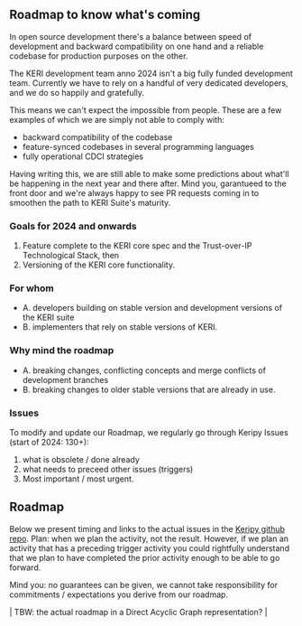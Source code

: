 ## Roadmap to know what's coming

In open source development there's a balance between speed of development and backward compatibility on one hand and a reliable codebase for production purposes on the other.

The KERI development team anno 2024 isn't a big fully funded development team. Currently we have to rely on a handful of very dedicated developers, and we do so happily and gratefully.

This means we can't expect the impossible from people. These are a few examples of which we are simply not able to comply with:
- backward compatibility of the codebase
- feature-synced codebases in several programming languages
- fully operational CDCI strategies 

Having writing this, we are still able to make some predictions about what'll be happening in the next year and there after. Mind you, garantueed to the front door and we're always happy to see PR requests coming in to smoothen the path to KERI Suite's maturity.

### Goals for 2024 and onwards
1. Feature complete to the KERI core spec and the Trust-over-IP Technological Stack, then
2. Versioning of the KERI core functionality.

### For whom
- A. developers building on stable version and development versions of the KERI suite
- B. implementers that rely on stable versions of KERI.

### Why mind the roadmap
- A. breaking changes, conflicting concepts and merge conflicts of development branches
- B. breaking changes to older stable versions that are already in use.

### Issues
To modify and update our Roadmap, we regularly go through Keripy Issues (start of 2024: 130+):
1. what is obsolete / done already
2. what needs to preceed other issues (triggers)
3. Most important / most urgent.    

## Roadmap
Below we present timing and links to the actual issues in the [Keripy github repo](https://github.com/WebOfTrust/keripy). Plan: when we plan the activity, not the result. However, if we plan an activity that has a preceding trigger activity you could rightfully understand that we plan to have completed the prior activity enough to be able to go forward.

Mind you: no guarantees can be given, we cannot take responsibility for commitments / expectations you derive from our roadmap. 

| TBW: the actual roadmap in a Direct Acyclic Graph representation? |